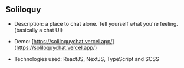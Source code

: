 ## Soliloquy

- Description: a place to chat alone. Tell yourself what you're feeling. (basically a chat UI)

- Demo: [https://soliloquychat.vercel.app/](https://soliloquychat.vercel.app/)

- Technologies used: ReactJS, NextJS, TypeScript and SCSS